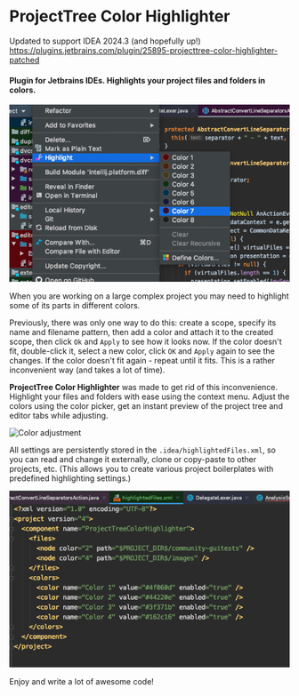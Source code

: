 # ProjectTree Color Highlighter
Updated to support IDEA 2024.3 (and hopefully up!)
https://plugins.jetbrains.com/plugin/25895-projecttree-color-highlighter-patched

####  Plugin for Jetbrains IDEs. Highlights your project files and folders in colors.

![Highlight menu](images/highlight-menu-large.png)

<!-- Plugin description -->
When you are working on a large complex project you may need to highlight
some of its parts in different colors.

Previously, there was only one way to do this:
create a scope, specify its name and filename pattern, then add a color
and attach it to the created scope, then click `Ok` and `Apply` 
to see how it looks now. If the color doesn't fit, double-click it, select a new color,
click `OK` and `Apply` again to see the changes. If the color doesn't fit again -
repeat until it fits.
This is a rather inconvenient way (and takes a lot of time).

**ProjectTree Color Highlighter** was made to get rid of this inconvenience. 
Highlight your files and folders with ease using the context menu. Adjust the colors 
using the color picker, get an instant preview of the project tree and editor tabs 
while adjusting.

![Color adjustment](images/color-adjustment.png)

All settings are persistently stored in the `.idea/highlightedFiles.xml`,
so you can read and change it externally, clone or copy-paste to other projects, etc.
(This allows you to create various project boilerplates with predefined highlighting settings.)

![Config file](images/config-file-large.png)

Enjoy and write a lot of awesome code!
<!-- Plugin description end -->